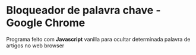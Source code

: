 # Bloqueador de palavra chave - Google Chrome

Programa feito com **Javascript** vanilla para ocultar determinada palavra de artigos no web browser
